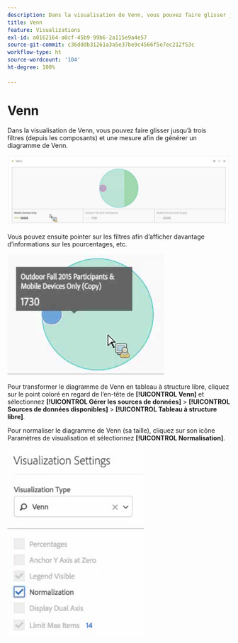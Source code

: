 ```yaml
---
description: Dans la visualisation de Venn, vous pouvez faire glisser jusqu’à trois filtres (depuis les composants) et une mesure afin de générer un diagramme de Venn.
title: Venn
feature: Visualizations
exl-id: a0162164-a0cf-45b9-99b6-2a115e9a4e57
source-git-commit: c36dddb31261a3a5e37be9c4566f5e7ec212f53c
workflow-type: ht
source-wordcount: '104'
ht-degree: 100%

---
```


# Venn

Dans la visualisation de Venn, vous pouvez faire glisser jusqu’à trois filtres (depuis les composants) et une mesure afin de générer un diagramme de Venn.

![](assets/venn.png)

Vous pouvez ensuite pointer sur les filtres afin d’afficher davantage d’informations sur les pourcentages, etc.

![](assets/venn_hover.png)

Pour transformer le diagramme de Venn en tableau à structure libre, cliquez sur le point coloré en regard de l’en-tête de **[!UICONTROL Venn]** et sélectionnez **[!UICONTROL Gérer les sources de données]** > **[!UICONTROL Sources de données disponibles]** > **[!UICONTROL Tableau à structure libre]**.

Pour normaliser le diagramme de Venn (sa taille), cliquez sur son icône Paramètres de visualisation et sélectionnez **[!UICONTROL Normalisation]**.

![](assets/normalization.png)
